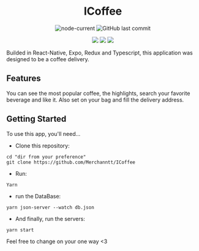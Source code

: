 <div align="center">

# ICoffee

![node-current](https://img.shields.io/node/v/package)
![GitHub last commit](https://img.shields.io/github/last-commit/Merchanntt/ICoffee)

![](https://media.giphy.com/media/1zt0t7PRNzBbdEFbEn/giphy.gif)
![](https://media.giphy.com/media/sXgr1jglXfQ2wMlDwL/giphy.gif)
![](https://media.giphy.com/media/pz3jSoU6IlYKdejjFI/giphy.gif)

</div>


Builded in React-Native, Expo, Redux and Typescript, this application was designed to be a coffee delivery.

## Features

You can see the most popular coffee, the highlights, search your favorite beverage and like it. Also set on your bag and fill the delivery address.

## Getting Started
To use this app, you'll need...

- Clone this repository: 
```shell
cd "dir from your preference"
git clone https://github.com/Merchanntt/ICoffee
``` 
- Run: 
```shell
Yarn
```
- run the DataBase:
```shell
yarn json-server --watch db.json
```
- And finally, run the servers:
```shell
yarn start
```

Feel free to change on your one way <3
